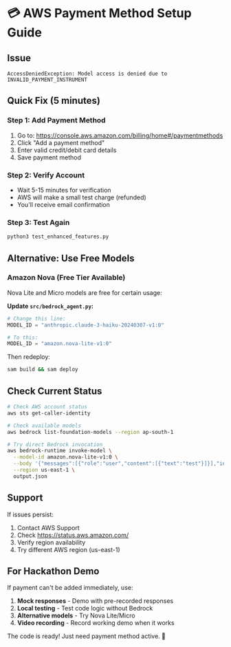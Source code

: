 # 💳 AWS Payment Method Setup Guide

## Issue
```
AccessDeniedException: Model access is denied due to INVALID_PAYMENT_INSTRUMENT
```

## Quick Fix (5 minutes)

### Step 1: Add Payment Method
1. Go to: https://console.aws.amazon.com/billing/home#/paymentmethods
2. Click "Add a payment method"
3. Enter valid credit/debit card details
4. Save payment method

### Step 2: Verify Account
- Wait 5-15 minutes for verification
- AWS will make a small test charge (refunded)
- You'll receive email confirmation

### Step 3: Test Again
```bash
python3 test_enhanced_features.py
```

## Alternative: Use Free Models

### Amazon Nova (Free Tier Available)
Nova Lite and Micro models are free for certain usage:

**Update `src/bedrock_agent.py`:**
```python
# Change this line:
MODEL_ID = "anthropic.claude-3-haiku-20240307-v1:0"

# To this:
MODEL_ID = "amazon.nova-lite-v1:0"
```

Then redeploy:
```bash
sam build && sam deploy
```

## Check Current Status
```bash
# Check AWS account status
aws sts get-caller-identity

# Check available models
aws bedrock list-foundation-models --region ap-south-1

# Try direct Bedrock invocation
aws bedrock-runtime invoke-model \
  --model-id amazon.nova-lite-v1:0 \
  --body '{"messages":[{"role":"user","content":[{"text":"test"}]}],"inferenceConfig":{"maxTokens":100}}' \
  --region us-east-1 \
  output.json
```

## Support
If issues persist:
1. Contact AWS Support
2. Check https://status.aws.amazon.com/
3. Verify region availability
4. Try different AWS region (us-east-1)

## For Hackathon Demo
If payment can't be added immediately, use:
1. **Mock responses** - Demo with pre-recorded responses
2. **Local testing** - Test code logic without Bedrock
3. **Alternative models** - Try Nova Lite/Micro
4. **Video recording** - Record working demo when it works

The code is ready! Just need payment method active. 🚀
